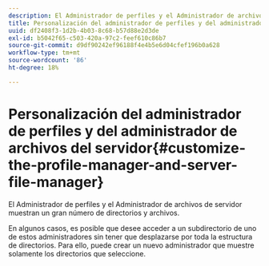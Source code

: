 ```yaml
---
description: El Administrador de perfiles y el Administrador de archivos de servidor muestran un gran número de directorios y archivos.
title: Personalización del administrador de perfiles y del administrador de archivos del servidor
uuid: df2408f3-1d2b-4b03-8c68-b57d88e2d3de
exl-id: b5042f65-c503-420a-97c2-feef610c86b7
source-git-commit: d9df90242ef96188f4e4b5e6d04cfef196b0a628
workflow-type: tm+mt
source-wordcount: '86'
ht-degree: 18%

---
```


# Personalización del administrador de perfiles y del administrador de archivos del servidor{#customize-the-profile-manager-and-server-file-manager}

El Administrador de perfiles y el Administrador de archivos de servidor muestran un gran número de directorios y archivos.

En algunos casos, es posible que desee acceder a un subdirectorio de uno de estos administradores sin tener que desplazarse por toda la estructura de directorios. Para ello, puede crear un nuevo administrador que muestre solamente los directorios que seleccione.
